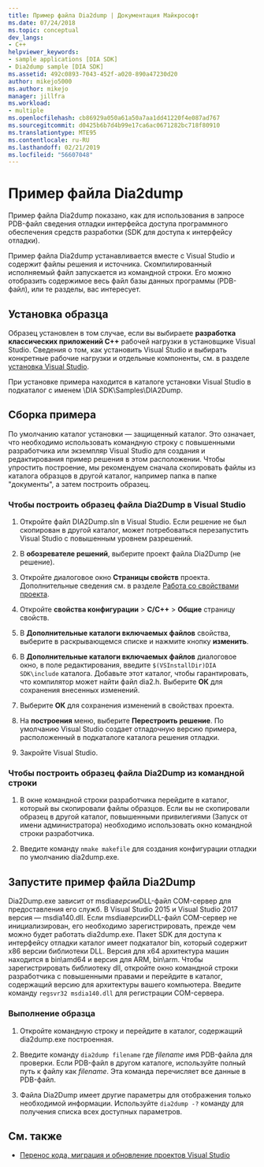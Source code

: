 ```yaml
---
title: Пример файла Dia2dump | Документация Майкрософт
ms.date: 07/24/2018
ms.topic: conceptual
dev_langs:
- C++
helpviewer_keywords:
- sample applications [DIA SDK]
- Dia2dump sample [DIA SDK]
ms.assetid: 492c0893-7043-452f-a020-890a47230d20
author: mikejo5000
ms.author: mikejo
manager: jillfra
ms.workload:
- multiple
ms.openlocfilehash: cb86929a050a61a50a7aa1dd41220f4e087ad767
ms.sourcegitcommit: d0425b6b7d4b99e17ca6ac0671282bc718f80910
ms.translationtype: MTE95
ms.contentlocale: ru-RU
ms.lasthandoff: 02/21/2019
ms.locfileid: "56607048"
---
```

# <a name="dia2dump-sample"></a>Пример файла Dia2dump

Пример файла Dia2dump показано, как для использования в запросе PDB-файл сведения отладки интерфейса доступа программного обеспечения средств разработки (SDK для доступа к интерфейсу отладки).

Пример файла Dia2dump устанавливается вместе с Visual Studio и содержит файлы решения и источника. Скомпилированный исполняемый файл запускается из командной строки. Его можно отобразить содержимое весь файл базы данных программы (PDB-файл), или те разделы, вас интересует.

## <a name="install-the-sample"></a>Установка образца

Образец установлен в том случае, если вы выбираете **разработка классических приложений C++** рабочей нагрузки в установщике Visual Studio. Сведения о том, как установить Visual Studio и выбирать конкретные рабочие нагрузки и отдельные компоненты, см. в разделе [установка Visual Studio](../../install/install-visual-studio.md).

При установке примера находится в каталоге установки Visual Studio в подкаталог с именем \DIA SDK\Samples\DIA2Dump.

## <a name="build-the-sample"></a>Сборка примера

По умолчанию каталог установки — защищенный каталог. Это означает, что необходимо использовать командную строку с повышенными разработчика или экземпляр Visual Studio для создания и редактирования пример решения в этом расположении. Чтобы упростить построение, мы рекомендуем сначала скопировать файлы из каталога образцов в другой каталог, например папка в папке "документы", а затем построить образец.

### <a name="to-build-the-dia2dump-sample-in-visual-studio"></a>Чтобы построить образец файла Dia2Dump в Visual Studio

1. Откройте файл DIA2Dump.sln в Visual Studio. Если решение не был скопирован в другой каталог, может потребоваться перезапустить Visual Studio с повышенным уровнем разрешений.

1. В **обозревателе решений**, выберите проект файла Dia2Dump (не решение).

1. Откройте диалоговое окно **Страницы свойств** проекта. Дополнительные сведения см. в разделе [Работа со свойствами проекта](/cpp/ide/working-with-project-properties).

1. Откройте **свойства конфигурации** > **C/C++** > **Общие** страницу свойств.

1. В **Дополнительные каталоги включаемых файлов** свойства, выберите в раскрывающемся списке и нажмите кнопку **изменить**.

1. В **Дополнительные каталоги включаемых файлов** диалоговое окно, в поле редактирования, введите `$(VSInstallDir)DIA SDK\include` каталога. Добавьте этот каталог, чтобы гарантировать, что компилятор может найти файл dia2.h. Выберите **ОК** для сохранения внесенных изменений.

1. Выберите **ОК** для сохранения изменений в свойствах проекта.

1. На **построения** меню, выберите **Перестроить решение**. По умолчанию Visual Studio создает отладочную версию примера, расположенный в подкаталоге каталога решения отладки.

1. Закройте Visual Studio.

### <a name="to-build-the-dia2dump-sample-at-the-command-line"></a>Чтобы построить образец файла Dia2Dump из командной строки

1. В окне командной строки разработчика перейдите в каталог, который вы скопировали файлы образцов. Если вы не скопировали образец в другой каталог, повышенными привилегиями (Запуск от имени администратора) необходимо использовать окно командной строки разработчика.

1. Введите команду `nmake makefile` для создания конфигурации отладки по умолчанию dia2dump.exe.

## <a name="run-the-dia2dump-sample"></a>Запустите пример файла Dia2Dump

Dia2Dump.exe зависит от msdia*версии*DLL-файл COM-сервер для предоставления его служб. В Visual Studio 2015 и Visual Studio 2017 версия — msdia140.dll. Если msdia*версии*DLL-файл COM-сервер не инициализирован, его необходимо зарегистрировать, прежде чем можно будет работать dia2dump.exe. Пакет SDK для доступа к интерфейсу отладки каталог имеет подкаталог bin, который содержит x86 версии библиотеки DLL. Версия для x64 архитектура машин находится в bin\amd64 и версия для ARM, bin\arm. Чтобы зарегистрировать библиотеку dll, откройте окно командной строки разработчика с повышенными правами и перейдите в каталог, содержащий версию для архитектуры вашего компьютера. Введите команду `regsvr32 msdia140.dll` для регистрации COM-сервера.

### <a name="to-run-the-sample"></a>Выполнение образца

1. Откройте командную строку и перейдите в каталог, содержащий dia2dump.exe построенная.

1. Введите команду `dia2dump filename` где *filename* имя PDB-файла для проверки. Если PDB-файл в другом каталоге, используйте полный путь к файлу как *filename*. Эта команда перечисляет все данные в PDB-файл.

1. Файла Dia2Dump имеет другие параметры для отображения только необходимой информации. Используйте `dia2dump -?` команду для получения списка всех доступных параметров.

## <a name="see-also"></a>См. также

- [Перенос кода, миграция и обновление проектов Visual Studio](../../porting/port-migrate-and-upgrade-visual-studio-projects.md)
